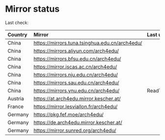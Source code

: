 <script src="./time.js"></script>
# Mirror status
Last check: <script type="text/javascript">localize(1688757265.057923);</script>

|Country|Mirror|Last update|
|:------|:-----|:----------|
|China|https://mirrors.tuna.tsinghua.edu.cn/arch4edu/|<script type="text/javascript">localize(1688711911);</script>|
|China|https://mirrors.aliyun.com/arch4edu/|<script type="text/javascript">localize(1688625372);</script>|
|China|https://mirrors.bfsu.edu.cn/arch4edu/|<script type="text/javascript">localize(1688711911);</script>|
|China|https://mirror.iscas.ac.cn/arch4edu/|<script type="text/javascript">localize(1688711911);</script>|
|China|https://mirrors.nju.edu.cn/arch4edu/|<script type="text/javascript">localize(1688625372);</script>|
|China|https://mirrors.sau.edu.cn/arch4edu/|<script type="text/javascript">localize(1688711911);</script>|
|China|https://mirrors.ynu.edu.cn/arch4edu/|ReadTimeout|
|Austria|https://at.arch4edu.mirror.kescher.at/|<script type="text/javascript">localize(1688711911);</script>|
|France|https://mirror.lesviallon.fr/arch4edu/|<script type="text/javascript">localize(1688711911);</script>|
|Germany|https://pkg.fef.moe/arch4edu/|<script type="text/javascript">localize(1688711911);</script>|
|Germany|https://de.arch4edu.mirror.kescher.at/|<script type="text/javascript">localize(1688711911);</script>|
|Germany|https://mirror.sunred.org/arch4edu/|<script type="text/javascript">localize(1688711911);</script>|

<script src="./tablefilter/tablefilter.js"></script>
<script src="./table.js"></script>